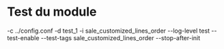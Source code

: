Test du module
==============
-c ../config.conf -d test_1 -i sale_customized_lines_order --log-level test --test-enable --test-tags sale_customized_lines_order --stop-after-init